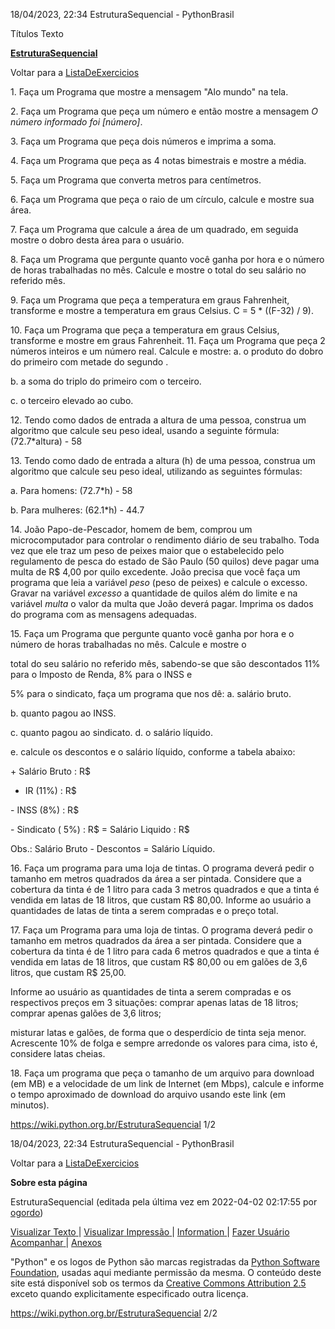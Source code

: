 <a name="br1"></a>18/04/2023, 22:34 EstruturaSequencial - PythonBrasil

Títulos Texto

[**EstruturaSequencial**](https://wiki.python.org.br/EstruturaSequencial?action=fullsearch&context=180&value=linkto%3A%22EstruturaSequencial%22)

Voltar para a [ListaDeExercicios](https://wiki.python.org.br/ListaDeExercicios)

1\. Faça um Programa que mostre a mensagem "Alo mundo" na tela.

2\. Faça um Programa que peça um número e então mostre a mensagem *O número informado foi [número]*.

3\. Faça um Programa que peça dois números e imprima a soma.

4\. Faça um Programa que peça as 4 notas bimestrais e mostre a média.

5\. Faça um Programa que converta metros para centímetros.

6\. Faça um Programa que peça o raio de um círculo, calcule e mostre sua área.

7\. Faça um Programa que calcule a área de um quadrado, em seguida mostre o dobro desta área para o usuário.

8\. Faça um Programa que pergunte quanto você ganha por hora e o número de horas trabalhadas no mês. Calcule e mostre o
 total do seu salário no referido mês.

9\. Faça um Programa que peça a temperatura em graus Fahrenheit, transforme e mostre a temperatura em graus Celsius.
 C = 5 \* ((F-32) / 9).

10\. Faça um Programa que peça a temperatura em graus Celsius, transforme e mostre em graus Fahrenheit.
 11. Faça um Programa que peça 2 números inteiros e um número real. Calcule e mostre:
 a. o produto do dobro do primeiro com metade do segundo .

b. a soma do triplo do primeiro com o terceiro.

c. o terceiro elevado ao cubo.

12\. Tendo como dados de entrada a altura de uma pessoa, construa um algoritmo que calcule seu peso ideal, usando a
 seguinte fórmula: (72.7\*altura) - 58

13\. Tendo como dado de entrada a altura (h) de uma pessoa, construa um algoritmo que calcule seu peso ideal, utilizando as
 seguintes fórmulas:

a. Para homens: (72.7\*h) - 58

b. Para mulheres: (62.1\*h) - 44.7

14\. João Papo-de-Pescador, homem de bem, comprou um microcomputador para controlar o rendimento diário de seu
 trabalho. Toda vez que ele traz um peso de peixes maior que o estabelecido pelo regulamento de pesca do estado de
 São Paulo (50 quilos) deve pagar uma multa de R$ 4,00 por quilo excedente. João precisa que você faça um programa
 que leia a variável *peso* (peso de peixes) e calcule o excesso. Gravar na variável *excesso* a quantidade de quilos além do
 limite e na variável *multa* o valor da multa que João deverá pagar. Imprima os dados do programa com as mensagens
 adequadas.

15\. Faça um Programa que pergunte quanto você ganha por hora e o número de horas trabalhadas no mês. Calcule e mostre o

total do seu salário no referido mês, sabendo-se que são descontados 11% para o Imposto de Renda, 8% para o INSS e

5% para o sindicato, faça um programa que nos dê:
 a. salário bruto.

b. quanto pagou ao INSS.

c. quanto pagou ao sindicato. d. o salário líquido.

e. calcule os descontos e o salário líquido, conforme a tabela abaixo:

\+ Salário Bruto : R$
- IR (11%) : R$

\- INSS (8%) : R$

\- Sindicato ( 5%) : R$
= Salário Liquido : R$

Obs.: Salário Bruto - Descontos = Salário Líquido.

16\. Faça um programa para uma loja de tintas. O programa deverá pedir o tamanho em metros quadrados da área a ser
 pintada. Considere que a cobertura da tinta é de 1 litro para cada 3 metros quadrados e que a tinta é vendida em latas de
 18 litros, que custam R$ 80,00. Informe ao usuário a quantidades de latas de tinta a serem compradas e o preço total.

17\. Faça um Programa para uma loja de tintas. O programa deverá pedir o tamanho em metros quadrados da área a ser
 pintada. Considere que a cobertura da tinta é de 1 litro para cada 6 metros quadrados e que a tinta é vendida em latas de
 18 litros, que custam R$ 80,00 ou em galões de 3,6 litros, que custam R$ 25,00.

Informe ao usuário as quantidades de tinta a serem compradas e os respectivos preços em 3 situações:
comprar apenas latas de 18 litros; comprar apenas galões de 3,6 litros;

misturar latas e galões, de forma que o desperdício de tinta seja menor. Acrescente 10% de folga e sempre
arredonde os valores para cima, isto é, considere latas cheias.

18\. Faça um programa que peça o tamanho de um arquivo para download (em MB) e a velocidade de um link de Internet (em
 Mbps), calcule e informe o tempo aproximado de download do arquivo usando este link (em minutos).

https://wiki.python.org.br/EstruturaSequencial 1/2



<a name="br2"></a>18/04/2023, 22:34 EstruturaSequencial - PythonBrasil

Voltar para a [ListaDeExercicios](https://wiki.python.org.br/ListaDeExercicios)

**Sobre esta página**

EstruturaSequencial (editada pela última vez em 2022-04-02 02:17:55 por [ogordo](https://wiki.python.org.br/ogordo))

[Visualizar](https://wiki.python.org.br/EstruturaSequencial?action=raw)[ ](https://wiki.python.org.br/EstruturaSequencial?action=raw)[Texto](https://wiki.python.org.br/EstruturaSequencial?action=raw)[ ](https://wiki.python.org.br/EstruturaSequencial?action=raw)| [Visualizar](https://wiki.python.org.br/EstruturaSequencial?action=print)[ ](https://wiki.python.org.br/EstruturaSequencial?action=print)[Impressão](https://wiki.python.org.br/EstruturaSequencial?action=print)[ ](https://wiki.python.org.br/EstruturaSequencial?action=print)| [Information](https://wiki.python.org.br/EstruturaSequencial?action=info)[ ](https://wiki.python.org.br/EstruturaSequencial?action=info)| [Fazer](https://wiki.python.org.br/EstruturaSequencial?action=SubscribeUser)[ ](https://wiki.python.org.br/EstruturaSequencial?action=SubscribeUser)[Usuário](https://wiki.python.org.br/EstruturaSequencial?action=SubscribeUser)[ ](https://wiki.python.org.br/EstruturaSequencial?action=SubscribeUser)[Acompanhar](https://wiki.python.org.br/EstruturaSequencial?action=SubscribeUser)[ ](https://wiki.python.org.br/EstruturaSequencial?action=SubscribeUser)| [Anexos](https://wiki.python.org.br/EstruturaSequencial?action=AttachFile)

"Python" e os logos de Python são marcas registradas da [Python](http://www.python.org/psf)[ ](http://www.python.org/psf)[Software](http://www.python.org/psf)[ ](http://www.python.org/psf)[Foundation](http://www.python.org/psf), usadas aqui mediante permissão da mesma. O conteúdo
deste site está disponível sob os termos da [Creative](http://creativecommons.org/licenses/by/2.5/br/)[ ](http://creativecommons.org/licenses/by/2.5/br/)[Commons](http://creativecommons.org/licenses/by/2.5/br/)[ ](http://creativecommons.org/licenses/by/2.5/br/)[Attribution](http://creativecommons.org/licenses/by/2.5/br/)[ ](http://creativecommons.org/licenses/by/2.5/br/)[2.5](http://creativecommons.org/licenses/by/2.5/br/)[ ](http://creativecommons.org/licenses/by/2.5/br/)exceto quando explicitamente especificado outra licença.

https://wiki.python.org.br/EstruturaSequencial 2/2

